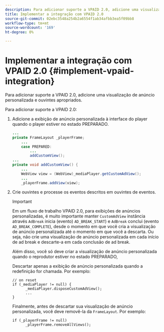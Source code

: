 ```yaml
---
description: Para adicionar suporte a VPAID 2.0, adicione uma visualização de anúncio personalizada e ouvintes apropriados.
title: Implementar a integração com VPAID 2.0
source-git-commit: 02ebc3548a254b2a6554f1ab34afbb3ea5f09bb8
workflow-type: tm+mt
source-wordcount: '169'
ht-degree: 0%

---
```


# Implementar a integração com VPAID 2.0 {#implement-vpaid-integration}

Para adicionar suporte a VPAID 2.0, adicione uma visualização de anúncio personalizada e ouvintes apropriados.

Para adicionar suporte a VPAID 2.0:

1. Adicione a exibição de anúncio personalizada à interface do player quando o player estiver no estado PREPARADO.

   ```java
   ... 
   private FrameLayout _playerFrame; 
       ... 
       case PREPARED: 
           ... 
           addCustomView(); 
   ... 
   private void addCustomView() { 
       ... 
       WebView view = (WebView)_mediaPlayer.getCustomAdView(); 
       ... 
       _playerFrame.addView(view);
   ```

1. Crie ouvintes e processe os eventos descritos em ouvintes de eventos.

   >[!IMPORTANT]
   >
   >Em um fluxo de trabalho VPAID 2.0, para exibições de anúncios personalizadas, é muito importante manter `CustomAdView` instância através `AdBreak` inicia (evento) `AD_BREAK_START`) e `AdBreak` conclui (evento `AD_BREAK_COMPLETE`), desde o momento em que você cria a visualização de anúncio personalizada até o momento em que você a descarta. Ou seja, não crie uma visualização de anúncio personalizada em cada início de ad break e descarte-a em cada conclusão de ad break.
   >
   >
   >Além disso, você só deve criar a visualização de anúncio personalizada quando o reprodutor estiver no estado PREPARADO,
   >
   >
   >Descartar apenas a exibição de anúncio personalizada quando a redefinição for chamada. Por exemplo:
   >
   >```
   >// on reset 
   >if (_mediaPlayer != null) { 
   >       _mediaPlayer.disposeCustomAdView(); 
   >       ... 
   >} 
   >```
   >
   >Finalmente, antes de descartar sua visualização de anúncio personalizada, você deve removê-la da `FrameLayout`. Por exemplo:
   >
   >```
   >if (_playerFrame != null) 
   >       _playerFrame.removeAllViews(); 
   >```

